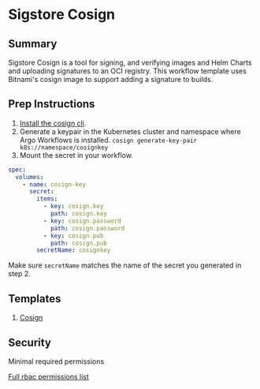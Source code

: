 
# Sigstore Cosign

## Summary

Sigstore Cosign is a tool for signing, and verifying images and Helm Charts and uploading signatures to an OCI registry. This workflow template uses Bitnami's cosign image to support adding a signature to builds. 

## Prep Instructions
1. [Install the cosign cli](https://docs.sigstore.dev/cosign/installation).
2. Generate a keypair in the Kubernetes cluster and namespace where Argo Workflows is installed. `cosign generate-key-pair k8s://namespace/cosignkey`
3. Mount the secret in your workflow. 
```yaml
spec:
  volumes:
    - name: cosign-key
      secret:
        items:
          - key: cosign.key
            path: cosign.key
          - key: cosign.password
            path: cosign.password
          - key: cosign.pub
            path: cosign.pub
        secretName: cosignkey
```
Make sure `secretName` matches the name of the secret you generated in step 2.

## Templates

1. [Cosign](https://github.com/codefresh-io/argo-hub/blob/main/workflows/cosign/versions/0.0.1/docs/cosign.md) 

## Security

Minimal required permissions

[Full rbac permissions list](https://github.com/codefresh-io/argo-hub/blob/main/workflows/cosign/versions/0.0.1/rbac.yaml)
